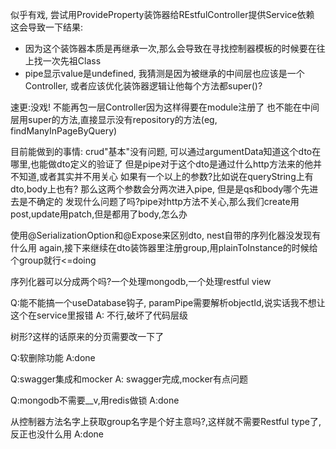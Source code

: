 似乎有戏,
尝试用ProvideProperty装饰器给REstfulController提供Service依赖
这会导致一下结果:

- 因为这个装饰器本质是再继承一次,那么会导致在寻找控制器模板的时候要在往上找一次先祖Class
- pipe显示value是undefined, 我猜测是因为被继承的中间层也应该是一个Controller, 或者应该优化装饰器逻辑让他每个方法都super()?

速更:没戏!
不能再包一层Controller因为这样得要在module注册了
也不能在中间层用super的方法,直接显示没有repository的方法(eg, findManyInPageByQuery)

目前能做到的事情:
crud"基本"没有问题,
可以通过argumentData知道这个dto在哪里,也能做dto定义的验证了
但是pipe对于这个dto是通过什么http方法来的他并不知道,或者其实并不用关心
如果有一个以上的参数?比如说在queryString上有dto,body上也有?
那么这两个参数会分两次进入pipe, 但是是qs和body哪个先进去是不确定的
发现什么问题了吗?pipe对http方法不关心,那么我们create用post,update用patch,但是都用了body,怎么办

使用@SerializationOption和@Expose来区别dto, nest自带的序列化器没发现有什么用
again,接下来继续在dto装饰器里注册group,用plainToInstance的时候给个group就行<=doing

序列化器可以分成两个吗?一个处理mongodb,一个处理restful view

Q:能不能搞一个useDatabase钩子, paramPipe需要解析objectId,说实话我不想让这个在service里报错
A: 不行,破坏了代码层级

树形?这样的话原来的分页需要改一下了

Q:软删除功能
A:done

Q:swagger集成和mocker
A: swagger完成,mocker有点问题

Q:mongodb不需要\_\_v,用redis做锁
A:done

从控制器方法名字上获取group名字是个好主意吗?,这样就不需要Restful type了,反正也没什么用
A:done
